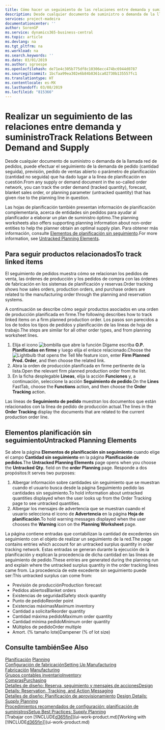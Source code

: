 ```yaml
---
title: Cómo hacer un seguimiento de las relaciones entre demanda y suministro | Documentos de Microsoft
description: Desde cualquier documento de suministro o demanda de la llamada red de pedidos, puede efectuar el seguimiento de la demanda de pedido (cantidad seguida), previsión, pedido de ventas abierto o parámetro de planificación (cantidad no seguida) que ha dado lugar a la línea de planificación en cuestión.
services: project-madeira
documentationcenter: ''
author: SorenGP
ms.service: dynamics365-business-central
ms.topic: article
ms.devlang: na
ms.tgt_pltfrm: na
ms.workload: na
ms.search.keywords: ''
ms.date: 03/01/2019
ms.author: sgroespe
ms.openlocfilehash: de71e4c305b775df8c10306ecc474bc6944d0787
ms.sourcegitcommit: 1bcfaa99ea302e6b84b8361ca02730b135557fc1
ms.translationtype: HT
ms.contentlocale: es-MX
ms.lasthandoff: 03/08/2019
ms.locfileid: "815366"
---
```

# <a name="track-relations-between-demand-and-supply"></a><span data-ttu-id="9ebf3-103">Realizar un seguimiento de las relaciones entre demanda y suministro</span><span class="sxs-lookup"><span data-stu-id="9ebf3-103">Track Relations Between Demand and Supply</span></span>
<span data-ttu-id="9ebf3-104">Desde cualquier documento de suministro o demanda de la llamada red de pedidos, puede efectuar el seguimiento de la demanda de pedido (cantidad seguida), previsión, pedido de ventas abierto o parámetro de planificación (cantidad no seguida) que ha dado lugar a la línea de planificación en cuestión.</span><span class="sxs-lookup"><span data-stu-id="9ebf3-104">From any supply or demand document in the so-called order network, you can track the order demand (tracked quantity), forecast, blanket sales order, or planning parameter (untracked quantity) that has given rise to the planning line in question.</span></span>

<span data-ttu-id="9ebf3-105">Las hojas de planificación también presentan información de planificación complementaria, acerca de entidades sin pedidos para ayudar al planificador a elaborar un plan de suministro óptimo.</span><span class="sxs-lookup"><span data-stu-id="9ebf3-105">The planning worksheets also offers supporting planning information about non-order entities to help the planner obtain an optimal supply plan.</span></span> <span data-ttu-id="9ebf3-106">Para obtener más información, consulte [Elementos de planificación sin seguimiento](production-how-track-demand-supply.md#untracked-planning-elements).</span><span class="sxs-lookup"><span data-stu-id="9ebf3-106">For more information, see [Untracked Planning Elements](production-how-track-demand-supply.md#untracked-planning-elements).</span></span>

## <a name="to-track-linked-items"></a><span data-ttu-id="9ebf3-107">Para seguir productos relacionados</span><span class="sxs-lookup"><span data-stu-id="9ebf3-107">To track linked items</span></span>
<span data-ttu-id="9ebf3-108">El seguimiento de pedidos muestra cómo se relacionan los pedidos de venta, las órdenes de producción y los pedidos de compra con las órdenes de fabricación en los sistemas de planificación y reservas.</span><span class="sxs-lookup"><span data-stu-id="9ebf3-108">Order tracking shows how sales orders, production orders, and purchase orders are related to the manufacturing order through the planning and reservation systems.</span></span>

<span data-ttu-id="9ebf3-109">A continuación se describe cómo seguir productos asociados en una orden de producción planificada en firme.</span><span class="sxs-lookup"><span data-stu-id="9ebf3-109">The following describes how to track linked items on a firm planned production order.</span></span> <span data-ttu-id="9ebf3-110">Los pasos son parecidos a los de todos los tipos de pedidos y planificación de las líneas de hoja de trabajo.</span><span class="sxs-lookup"><span data-stu-id="9ebf3-110">The steps are similar for all other order types, and from planning worksheet lines.</span></span>

1. <span data-ttu-id="9ebf3-111">Elija el icono ![bombilla que abre la función Dígame](media/ui-search/search_small.png "Dígame que desea hacer") escriba **O.P. Planificadas en firme** y luego elija el enlace relacionado.</span><span class="sxs-lookup"><span data-stu-id="9ebf3-111">Choose the ![Lightbulb that opens the Tell Me feature](media/ui-search/search_small.png "Tell me what you want to do") icon, enter **Firm Planned Prod. Order**, and then choose the related link.</span></span>
2. <span data-ttu-id="9ebf3-112">Abra la orden de producción planificada en firme pertinente de la lista.</span><span class="sxs-lookup"><span data-stu-id="9ebf3-112">Open the relevant firm planned production order from the list.</span></span>
3. <span data-ttu-id="9ebf3-113">En la ficha desplegable **Líneas**, elija la acción **Funciones** y, a continuación, seleccione la acción **Seguimiento de pedido**.</span><span class="sxs-lookup"><span data-stu-id="9ebf3-113">On the **Lines** FastTab, choose the **Functions** action, and then choose the **Order Tracking** action.</span></span>

<span data-ttu-id="9ebf3-114">Las líneas de **Seguimiento de pedido** muestran los documentos que están relacionados con la línea de pedido de producción actual.</span><span class="sxs-lookup"><span data-stu-id="9ebf3-114">The lines in the **Order Tracking** display the documents that are related to the current production order line.</span></span>

## <a name="untracked-planning-elements"></a><span data-ttu-id="9ebf3-115">Elementos planificación sin seguimiento</span><span class="sxs-lookup"><span data-stu-id="9ebf3-115">Untracked Planning Elements</span></span>
<span data-ttu-id="9ebf3-116">Se abre la página **Elementos de planificación sin seguimiento** cuando elige el campo **Cantidad sin seguimiento** en la página **Planificación de pedidos**.</span><span class="sxs-lookup"><span data-stu-id="9ebf3-116">The **Untracked Planning Elements** page opens when you choose the **Untracked Qty.** field on the **order Planning** page.</span></span> <span data-ttu-id="9ebf3-117">Responde a dos propósitos:</span><span class="sxs-lookup"><span data-stu-id="9ebf3-117">It serves two purposes:</span></span>

1. <span data-ttu-id="9ebf3-118">Albergar información sobre cantidades sin seguimiento que se muestran cuando el usuario busca desde la página Seguimiento pedido las cantidades sin seguimiento.</span><span class="sxs-lookup"><span data-stu-id="9ebf3-118">To hold information about untracked quantities displayed when the user looks up from the Order Tracking page to see untracked quantities.</span></span>
2. <span data-ttu-id="9ebf3-119">Albergar los mensajes de advertencia que se muestran cuando el usuario selecciona el icono de **Advertencia** en la página **Hoja de planificación**.</span><span class="sxs-lookup"><span data-stu-id="9ebf3-119">To hold warning messages displayed when the user chooses the **Warning** icon on the **Planning Worksheet** page.</span></span>

<span data-ttu-id="9ebf3-120">La página contiene entradas que contabilizan la cantidad de excedentes sin seguimiento con el objeto de realizar un seguimiento de la red.</span><span class="sxs-lookup"><span data-stu-id="9ebf3-120">The page contains entries which account for an untracked surplus quantity in order tracking network.</span></span> <span data-ttu-id="9ebf3-121">Estas entradas se generan durante la ejecución de la planificación y explican la procedencia de dicha cantidad en las líneas de seguimiento de pedido.</span><span class="sxs-lookup"><span data-stu-id="9ebf3-121">These entries are generated during the planning run and explain where the untracked surplus quantity in the order tracking lines came from.</span></span> <span data-ttu-id="9ebf3-122">La procedencia de este excedente sin seguimiento puede ser:</span><span class="sxs-lookup"><span data-stu-id="9ebf3-122">This untracked surplus can come from:</span></span>

- <span data-ttu-id="9ebf3-123">Previsión de producción</span><span class="sxs-lookup"><span data-stu-id="9ebf3-123">Production forecast</span></span>
- <span data-ttu-id="9ebf3-124">Pedidos abiertos</span><span class="sxs-lookup"><span data-stu-id="9ebf3-124">Blanket orders</span></span>
- <span data-ttu-id="9ebf3-125">Existencias de seguridad</span><span class="sxs-lookup"><span data-stu-id="9ebf3-125">Safety stock quantity</span></span>
- <span data-ttu-id="9ebf3-126">Punto de pedido</span><span class="sxs-lookup"><span data-stu-id="9ebf3-126">Reorder point</span></span>
- <span data-ttu-id="9ebf3-127">Existencias máximas</span><span class="sxs-lookup"><span data-stu-id="9ebf3-127">Maximum inventory</span></span>
- <span data-ttu-id="9ebf3-128">Cantidad a solicitar</span><span class="sxs-lookup"><span data-stu-id="9ebf3-128">Reorder quantity</span></span>
- <span data-ttu-id="9ebf3-129">Cantidad máxima pedido</span><span class="sxs-lookup"><span data-stu-id="9ebf3-129">Maximum order quantity</span></span>
- <span data-ttu-id="9ebf3-130">Cantidad mínima pedido</span><span class="sxs-lookup"><span data-stu-id="9ebf3-130">Minimum order quantity</span></span>
- <span data-ttu-id="9ebf3-131">Múltiplos de pedido</span><span class="sxs-lookup"><span data-stu-id="9ebf3-131">Order multiple</span></span>
- <span data-ttu-id="9ebf3-132">Amort. (% tamaño lote)</span><span class="sxs-lookup"><span data-stu-id="9ebf3-132">Dampener (% of lot size)</span></span>

## <a name="see-also"></a><span data-ttu-id="9ebf3-133">Consulte también</span><span class="sxs-lookup"><span data-stu-id="9ebf3-133">See Also</span></span>  
<span data-ttu-id="9ebf3-134">[Planificación](production-planning.md) </span><span class="sxs-lookup"><span data-stu-id="9ebf3-134">[Planning](production-planning.md) </span></span>  
[<span data-ttu-id="9ebf3-135">Configuración de fabricación</span><span class="sxs-lookup"><span data-stu-id="9ebf3-135">Setting Up Manufacturing</span></span>](production-configure-production-processes.md)  
<span data-ttu-id="9ebf3-136">[Fabricación](production-manage-manufacturing.md)  </span><span class="sxs-lookup"><span data-stu-id="9ebf3-136">[Manufacturing](production-manage-manufacturing.md)  </span></span>  
[<span data-ttu-id="9ebf3-137">Grupos contables inventario</span><span class="sxs-lookup"><span data-stu-id="9ebf3-137">Inventory</span></span>](inventory-manage-inventory.md)  
[<span data-ttu-id="9ebf3-138">Compras</span><span class="sxs-lookup"><span data-stu-id="9ebf3-138">Purchasing</span></span>](purchasing-manage-purchasing.md)  
[<span data-ttu-id="9ebf3-139">Detalles de diseño: Reserva, seguimiento y mensajes de acciones</span><span class="sxs-lookup"><span data-stu-id="9ebf3-139">Design Details: Reservation, Tracking, and Action Messaging</span></span>](design-details-reservation-order-tracking-and-action-messaging.md)  
<span data-ttu-id="9ebf3-140">[Detalles de diseño: Planificación de aprovisionamiento](design-details-supply-planning.md) </span><span class="sxs-lookup"><span data-stu-id="9ebf3-140">[Design Details: Supply Planning](design-details-supply-planning.md) </span></span>  
[<span data-ttu-id="9ebf3-141">Procedimientos recomendados de configuración: planificación de suministros</span><span class="sxs-lookup"><span data-stu-id="9ebf3-141">Setup Best Practices: Supply Planning</span></span>](setup-best-practices-supply-planning.md)  
<span data-ttu-id="9ebf3-142">[Trabajar con [!INCLUDE[d365fin](includes/d365fin_md.md)]](ui-work-product.md)</span><span class="sxs-lookup"><span data-stu-id="9ebf3-142">[Working with [!INCLUDE[d365fin](includes/d365fin_md.md)]](ui-work-product.md)</span></span>
